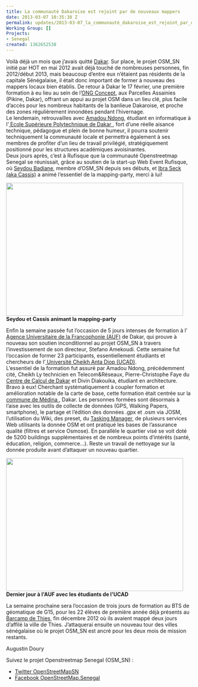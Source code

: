 ```yaml
---
title: La communauté Dakaroise est rejoint par de nouveaux mappers
date: 2013-03-07 10:35:38 Z
permalink: updates/2013-03-07_la_communauté_dakaroise_est_rejoint_par_de_nouveaux_mappers
Working Group: []
Projects:
- Senegal
created: 1362652538
---
```


<p>Voilà déjà un mois que j’avais quitté <a href="http://www.openstreetmap.org/?lat=14.7251&amp;lon=-17.3713&amp;zoom=12&amp;layers=M"> Dakar</a>. Sur place, le projet OSM_SN initié par HOT en mai 2012 avait déjà touché de nombreuses personnes, fin 2012/début 2013, mais beaucoup d’entre eux n’étaient pas résidents de la capitale Sénégalaise, il était donc important de former à nouveau des mappers locaux bien établis. <!--break--> De retour à Dakar le 17 février, une première formation à eu lieu au sein de l’<a href="http://www.concept-sn.org/">ONG Concept</a>, aux Parcelles Assainies (Pikine, Dakar), offrant un appui au projet OSM dans un lieu clé, plus facile d’accès pour les nombreux habitants de la banlieue Dakaroise, et proche des zones régulièrement innondées pendant l’hivernage. <br>Le lendemain, retrouvailles avec <a href="http://www.openstreetmap.org/user/ndongpotter"> Amadou Ndong</a>, étudiant en informatique à l’<a href="http://www.esp.sn/"> Ecole Supérieure Polytechnique de Dakar </a>, fort d’une réelle aisance technique, pédagogue et plein de bonne humeur, il pourra soutenir techniquement la communauté locale et permettra également à ses membres de profiter d’un lieu de travail privilégié, stratégiquement positionné pour les structures académiques avoisinantes. <br>Deux jours après, c’est à Rufisque que la communauté Openstreetmap Senegal se réunissait, grâce au soutien de la start-up Web Event Rufisque, où <a href="http://www.openstreetmap.org/user/AZ09Eureka">Seydou Badiane</a>, membre d’OSM_SN depuis ses débuts, et <a href="http://www.openstreetmap.org/user/cassismc"> Ibra Seck (aka Cassis)</a> a animé l’essentiel de la mapping-party, merci à lui!</p>
<p><img class="image-large" src="/sites/default/files/styles/large/public/DSCN0412petit_0.JPG?itok=klZzGXrN" alt="" width="480" height="360"><br><strong>Seydou et Cassis animant la mapping-party</strong></p>
<p>Enfin la semaine passée fut l’occasion de 5 jours intenses de formation à l’<a href="http://www.auf.org/bureau-afrique-de-l-ouest"> Agence Universitaire de la Francophonie (AUF)</a> de Dakar, qui prouve à nouveau son soutien inconditionnel au projet OSM_SN à travers l’investissement de son directeur, Stefano Amekoudi. Cette semaine fut l’occasion de former 23 participants, essentiellement étudiants et chercheurs de l’<a href="http://www.ucad.sn/"> Université Cheikh Anta Diop (UCAD)</a>. <br>L’essentiel de la formation fut assuré par Amadou Ndong, précédemment cité, Cheikh Ly technicien en Telecom&amp;Réseaux, Pierre-Christophe Faye du <a href="http://www.cci.ucad.sn/"> Centre de Calcul de Dakar</a> et Divin Diakouika, étudiant en architecture. Bravo à eux! Cherchant systématiquement à coupler formation et amélioration notable de la carte de base, cette formation était centrée sur la <a href="http://www.openstreetmap.org/?lat=14.68403&amp;lon=-17.45268&amp;zoom=16&amp;layers=M"> commune de Médina </a>, Dakar. Les personnes formées sont désormais à l’aise avec les outils de collecte de données (GPS, Walking Papers, smartphone), le partage et l’édition des données .gpx et .osm via JOSM, l’utilisation du Wiki, des preset, du <a href="http://tasks.hotosm.org/job/197"> Tasking Manager</a>, de plusieurs services Web utilisants la donnée OSM et ont pratiqué les bases de l’assurance qualité (filtres et service Osmose). En parallèle le quartier visé se voit doté de 5200 buildings supplémentaires et de nombreux points d’intérêts (santé, éducation, religion, commerce...). Reste un travail de nettoyage sur la donnée produite avant d’attaquer un nouveau quartier.</p>
<p><img class="image-large" src="/sites/default/files/styles/large/public/DSCN0626_0_0.JPG?itok=5WzP9QCB" alt="" width="480" height="360"><br><strong>Dernier jour à l'AUF avec les étudiants de l'UCAD</strong></p>
<p>La semaine prochaine sera l’occasion de trois jours de formation au BTS de géomatique de G15, pour les 22 élèves de première année déjà présents au <a href="http://hot.openstreetmap.org/updates/2013-01-15_animating_the_osm_senegal_community">Barcamp de Thies</a>, fin décembre 2012 où ils avaient mappé deux jours d’affilé la ville de Thies. J’attaquerai ensuite un nouveau tour des villes sénégalaise où le projet OSM_SN est ancré pour les deux mois de mission restants.</p>
<p>Augustin Doury</p>
<p>Suivez le projet Openstreetmap Senegal (OSM_SN) :</p>
<ul>
<li><a href="https://twitter.com/OpenStreetMapSn">Twitter OpenStreetMapSN</a></li>
<li><a href="https://www.facebook.com/OpenStreetMap.Senegal">Facebook OpenStreetMap.Senegal</a></li>
</ul>
